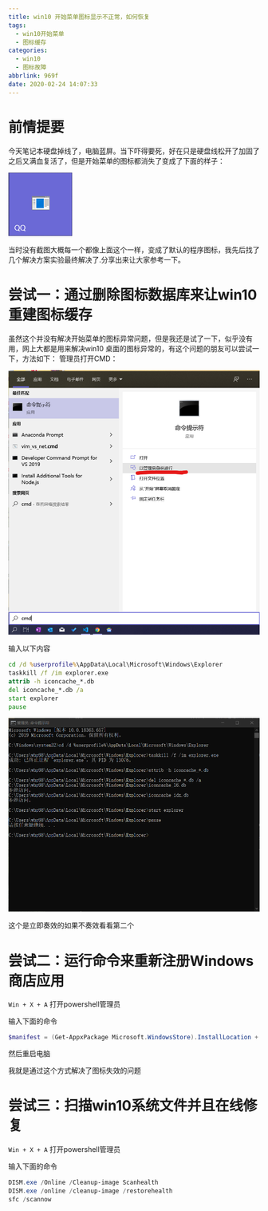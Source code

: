 ```yaml
---
title: win10 开始菜单图标显示不正常，如何恢复
tags:
  - win10开始菜单
  - 图标缓存
categories: 
  - win10
  - 图标故障
abbrlink: 969f
date: 2020-02-24 14:07:33
---
```


# 前情提要

今天笔记本硬盘掉线了，电脑蓝屏。当下吓得要死，好在只是硬盘线松开了加固了之后又满血复活了，但是开始菜单的图标都消失了变成了下面的样子：

![](./2020-02-24-14-16-22.png)

当时没有截图大概每一个都像上面这个一样，变成了默认的程序图标，我先后找了几个解决方案实验最终解决了.分享出来让大家参考一下。

# 尝试一：通过删除图标数据库来让win10重建图标缓存
虽然这个并没有解决开始菜单的图标异常问题，但是我还是试了一下，似乎没有用，网上大都是用来解决win10 桌面的图标异常的，有这个问题的朋友可以尝试一下，方法如下：
管理员打开CMD：

![](./2020-02-24-14-25-41.png)

输入以下内容
```cmd
cd /d %userprofile%\AppData\Local\Microsoft\Windows\Explorer
taskkill /f /im explorer.exe
attrib -h iconcache_*.db
del iconcache_*.db /a
start explorer
pause
```
![](./2020-02-24-14-34-13.png)

这个是立即奏效的如果不奏效看看第二个

# 尝试二：运行命令来重新注册Windows商店应用

`Win + X + A` 打开powershell管理员

输入下面的命令

```powershell
$manifest = (Get-AppxPackage Microsoft.WindowsStore).InstallLocation + '\AppxManifest.xml' ; Add-AppxPackage -DisableDevelopmentMode -Register $manifest
```

然后重启电脑

我就是通过这个方式解决了图标失效的问题

# 尝试三：扫描win10系统文件并且在线修复

`Win + X + A` 打开powershell管理员

输入下面的命令

```powershell
DISM.exe /Online /Cleanup-image Scanhealth
DISM.exe /online /cleanup-image /restorehealth 
sfc /scannow
```
